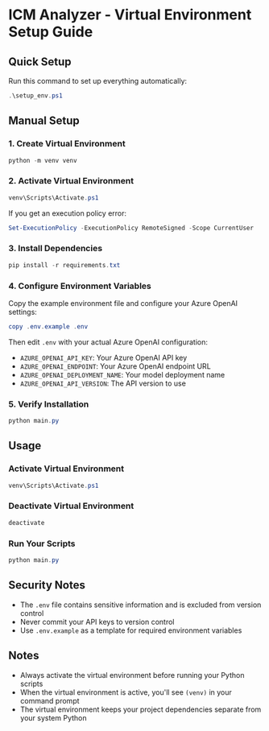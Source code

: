# ICM Analyzer - Virtual Environment Setup Guide

## Quick Setup
Run this command to set up everything automatically:
```powershell
.\setup_env.ps1
```

## Manual Setup

### 1. Create Virtual Environment
```powershell
python -m venv venv
```

### 2. Activate Virtual Environment
```powershell
venv\Scripts\Activate.ps1
```

If you get an execution policy error:
```powershell
Set-ExecutionPolicy -ExecutionPolicy RemoteSigned -Scope CurrentUser
```

### 3. Install Dependencies
```powershell
pip install -r requirements.txt
```

### 4. Configure Environment Variables
Copy the example environment file and configure your Azure OpenAI settings:
```powershell
copy .env.example .env
```

Then edit `.env` with your actual Azure OpenAI configuration:
- `AZURE_OPENAI_API_KEY`: Your Azure OpenAI API key
- `AZURE_OPENAI_ENDPOINT`: Your Azure OpenAI endpoint URL
- `AZURE_OPENAI_DEPLOYMENT_NAME`: Your model deployment name
- `AZURE_OPENAI_API_VERSION`: The API version to use

### 5. Verify Installation
```powershell
python main.py
```

## Usage

### Activate Virtual Environment
```powershell
venv\Scripts\Activate.ps1
```

### Deactivate Virtual Environment
```powershell
deactivate
```

### Run Your Scripts
```powershell
python main.py
```

## Security Notes
- The `.env` file contains sensitive information and is excluded from version control
- Never commit your API keys to version control
- Use `.env.example` as a template for required environment variables

## Notes
- Always activate the virtual environment before running your Python scripts
- When the virtual environment is active, you'll see `(venv)` in your command prompt
- The virtual environment keeps your project dependencies separate from your system Python